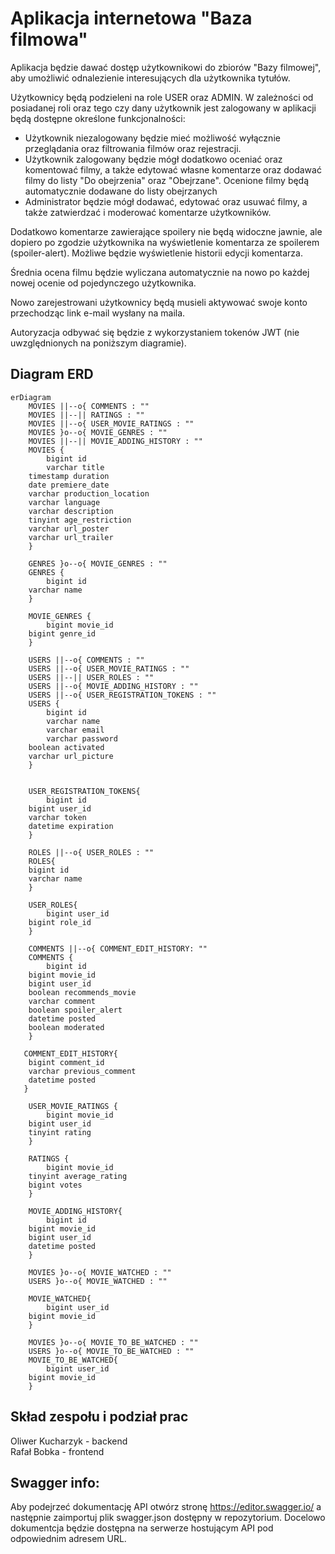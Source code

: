 
# Aplikacja internetowa "Baza filmowa"

Aplikacja będzie dawać dostęp użytkownikowi do zbiorów "Bazy filmowej", aby umożliwić odnalezienie interesujących dla użytkownika tytułów. 

Użytkownicy będą podzieleni na role USER oraz ADMIN. W zależności od posiadanej roli oraz tego czy dany użytkownik jest zalogowany w aplikacji będą dostępne określone funkcjonalności:
* Użytkownik niezalogowany będzie mieć możliwość wyłącznie przeglądania oraz filtrowania filmów oraz rejestracji.
* Użytkownik zalogowany będzie mógł dodatkowo oceniać oraz komentować filmy, a także edytować własne komentarze oraz dodawać filmy do listy "Do obejrzenia" oraz "Obejrzane". Ocenione filmy będą automatycznie dodawane do listy obejrzanych
* Administrator będzie mógł dodawać, edytować oraz usuwać filmy, a także zatwierdzać i moderować komentarze użytkowników.

Dodatkowo komentarze zawierające spoilery nie będą widoczne jawnie, ale dopiero po zgodzie użytkownika na wyświetlenie komentarza ze spoilerem (spoiler-alert). Możliwe będzie wyświetlenie historii edycji komentarza.

Średnia ocena filmu będzie wyliczana automatycznie na nowo po każdej nowej ocenie od pojedynczego użytkownika. 

Nowo zarejestrowani użytkownicy będą musieli aktywować swoje konto przechodząc link e-mail wysłany na maila.

Autoryzacja odbywać się będzie z wykorzystaniem tokenów JWT (nie uwzględnionych na poniższym diagramie).


## Diagram ERD

```mermaid
erDiagram
    MOVIES ||--o{ COMMENTS : ""
    MOVIES ||--|| RATINGS : ""
    MOVIES ||--o{ USER_MOVIE_RATINGS : ""
    MOVIES }o--o{ MOVIE_GENRES : ""
    MOVIES ||--|| MOVIE_ADDING_HISTORY : ""
    MOVIES {
        bigint id
        varchar title
	timestamp duration
	date premiere_date
	varchar production_location
	varchar language
	varchar description
	tinyint age_restriction
	varchar url_poster
	varchar url_trailer
    }
    
    GENRES }o--o{ MOVIE_GENRES : ""
    GENRES {
    	bigint id
	varchar name
    }
    
    MOVIE_GENRES {
    	bigint movie_id
	bigint genre_id
    }
    
    USERS ||--o{ COMMENTS : ""
    USERS ||--o{ USER_MOVIE_RATINGS : ""
    USERS ||--|| USER_ROLES : ""
    USERS ||--o{ MOVIE_ADDING_HISTORY : ""
    USERS ||--o{ USER_REGISTRATION_TOKENS : ""
    USERS {
    	bigint id
        varchar name
        varchar email
        varchar password
	boolean activated
	varchar url_picture
    }
    
    
    USER_REGISTRATION_TOKENS{
    	bigint id
	bigint user_id
	varchar token
	datetime expiration
    }
   
    ROLES ||--o{ USER_ROLES : ""
    ROLES{
   	bigint id
	varchar name
    }
    
    USER_ROLES{
    	bigint user_id
	bigint role_id 
    }
    
    COMMENTS ||--o{ COMMENT_EDIT_HISTORY: ""
    COMMENTS {
    	bigint id
	bigint movie_id
	bigint user_id
	boolean recommends_movie
	varchar comment
	boolean spoiler_alert
	datetime posted
	boolean moderated
    }
    
   COMMENT_EDIT_HISTORY{
   	bigint comment_id
	varchar previous_comment
	datetime posted
   }
    
    USER_MOVIE_RATINGS {
    	bigint movie_id
	bigint user_id
	tinyint rating
    }
    
    RATINGS {
     	bigint movie_id
	tinyint average_rating
	bigint votes
    }
    
    MOVIE_ADDING_HISTORY{
    	bigint id
	bigint movie_id
	bigint user_id
	datetime posted
    }
    
    MOVIES }o--o{ MOVIE_WATCHED : ""    
    USERS }o--o{ MOVIE_WATCHED : ""

    MOVIE_WATCHED{
     	bigint user_id
	bigint movie_id
    }
    
    MOVIES }o--o{ MOVIE_TO_BE_WATCHED : ""    
    USERS }o--o{ MOVIE_TO_BE_WATCHED : ""
    MOVIE_TO_BE_WATCHED{
    	bigint user_id
	bigint movie_id
    }
```
## Skład zespołu i podział prac

Oliwer Kucharzyk - backend \
Rafał Bobka - frontend

## Swagger info:

Aby podejrzeć dokumentację API otwórz stronę https://editor.swagger.io/ a następnie zaimportuj plik swagger.json dostępny w repozytorium. Docelowo dokumentcja będzie dostępna na serwerze hostującym API pod odpowiednim adresem URL.
